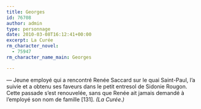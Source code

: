 ```yaml
---
title: Georges
id: 76708
author: admin
type: personnage
date: 2010-03-08T16:12:41+00:00
excerpt: La Curée
rm_character_novel:
  - 75947
rm_character_name_main: Georges

---
```

— Jeune employé qui a rencontré Renée Saccard sur le quai Saint-Paul, l&rsquo;a suivie et a obtenu ses faveurs dans le petit entresol de Sidonie Rougon. Cette passade s&rsquo;est renouvelée, sans que Renée ait jamais demandé à l&rsquo;employé son nom de famille [131]. _(La Curée.)_